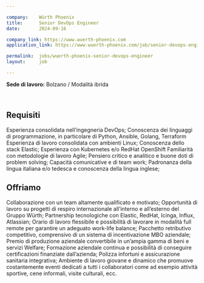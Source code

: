 ```yaml
---

company:    Würth Phoenix
title:      Senior DevOps Engineer
date:       2024-09-16

company_link: https://www.wuerth-phoenix.com
application_link: https://www.wuerth-phoenix.com/job/senior-devops-engineer

permalink:  jobs/wuerth-phoenix-senior-devops-engineer
layout:     job

---
```


**Sede di lavoro:** Bolzano / Modalità ibrida<br>

<br>

## Requisiti
Esperienza consolidata nell’ingegneria DevOps;
Conoscenza dei linguaggi di programmazione, in particolare di Python, Ansible, Golang, Terraform
Esperienza di lavoro consolidata con ambienti Linux;
Conoscenza dello stack Elastic;
Esperienza con Kubernetes e/o RedHat OpenShift
Familiarità con metodologie di lavoro Agile;
Pensiero critico e analitico e buone doti di problem solving;
Capacità comunicative e di team work;
Padronanza della lingua italiana e/o tedesca e conoscenza della lingua inglese;

## Offriamo
Collaborazione con un team altamente qualificato e motivato;
Opportunità di lavoro su progetti di respiro internazionale all’interno e all’esterno del Gruppo Würth;
Partnership tecnologiche con Elastic, RedHat, Icinga, Influx, Atlassian;
Orario di lavoro flessibile e possibilità di lavorare in modalità full remote per garantire un adeguato work-life balance;
Pacchetto retributivo competitivo, comprensivo di un sistema di incentivazione MBO aziendale;
Premio di produzione aziendale convertibile in un’ampia gamma di beni e servizi Welfare;
Formazione aziendale continua e possibilità di conseguire certificazioni finanziate dall’azienda;
Polizza infortuni e assicurazione sanitaria integrativa;
Ambiente di lavoro giovane e dinamico che promuove costantemente eventi dedicati a tutti i collaboratori come ad esempio attività sportive, cene informali, visite culturali, ecc.
